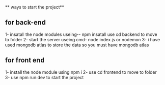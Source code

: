 ** ways to start the project**

## for back-end

1- insatall the node modules useing-- npm insatall
use cd backend to move to folder
2- start the server useing cmd- node index.js or nodemon
3- i have used mongodb atlas to store the data so you must have mongodb atlas

## for front end

1- install the node module using npm i
2- use cd frontend to move to folder
3- use npm run dev to start the project
